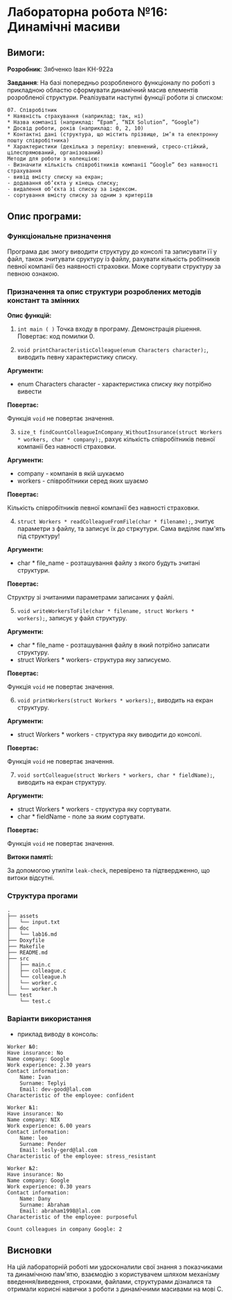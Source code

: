 # Лабораторна робота №16: Динамічні масиви 

## Вимоги:

**Розробник**: Зябченко Іван КН-922а

**Завдання**: На базі попередньо розробленого функціоналу по роботі з прикладною областю сформувати динамічний масив елементів розробленої структури. Реалізувати наступні функції роботи зі списком:

    07. Співробітник
    * Наявність страхування (наприклад: так, ні)
    * Назва компанії (наприклад: “Epam”, “NIX Solution”, “Google”)
    * Досвід роботи, років (наприклад: 0, 2, 10)
    * Контактні дані (структура, що містить прізвище, ім’я та електронну пошту співробітника)
    * Характеристики (декілька з переліку: впевнений, стресо-стійкий, цілеспрямований, організований)
    Методи для роботи з колекцією:
    - Визначити кількість співробітників компанії “Google” без наявності страхування
    - вивід вмісту списку на екран;
    - додавання об’єкта у кінець списку;
    - видалення об’єкта зі списку за індексом.
    - сортування вмісту списку за одним з критеріїв

## Опис програми:

### Функціональне призначення

Програма дає змогу виводити структуру до консолі та записувати її у файл, також зчитувати сруктуру із файлу, рахувати кількість робітників певної компанії без наявності страховки. Може сортувати структуру за певною ознакою.

### Призначення та опис структури розроблених методів констант та змінних

**Опис функцій:**
1. `int main ( )` Точка входу в програму. Демонстрація рішення. Повертає: код помилки 0.


2. `void printCharacteristicColleague(enum Characters character);`, виводить певну характеристику списку.

**Аргументи:**

* enum Characters character - характеристика списку яку потрібно вивести 

**Повертає:**

Функція `void` не повертає значення.

3. `size_t findCountColleagueInCompany_WithoutInsurance(struct Workers * workers, char * company);`, рахує кількість співробітників певної компанії без навності страховки.

**Аргументи:**

* company - компанія в якій шукаємо
* workers - співробітники серед яких шуаємо

**Повертає:**

Кількість співробітників певної компанії без навності страховки.

4. `struct Workers * readColleagueFromFile(char * filename);`, зчитує параметри з файлу, та записує їх до стркутури. Сама виділяє пам'ять під структуру!  

**Аргументи:**

* char * file_name - розташування файлу з якого будуть зчитані структури.

**Повертає:**

Структру зі зчитаними параметрами записаних у файлі.

5. `void writeWorkersToFile(char * filename, struct Workers * workers);`, записує у файл структуру.

**Аргументи:**

* char * file_name - розташування файлу в який потрібно записати структуру.
* struct Workers * workers- структура яку записуємо.

**Повертає:**

Функція `void` не повертає значення.

6. `void printWorkers(struct Workers * workers);`, виводить на екран структуру.

**Аргументи:**

* struct Workers * workers - структура яку виводити до консолі.

**Повертає:**

Функція `void` не повертає значення.

7. `void sortColleague(struct Workers * workers, char * fieldName);`, виводить на екран структуру.

**Аргументи:**

* struct Workers * workers - структура яку сортувати.
* char * fieldName - поле за яким сортувати.

**Повертає:**

Функція `void` не повертає значення.

**Витоки памяті:**

За допомогою утиліти `leak-check`, перевірено та підтвердженно, що витоки відсутні.

### Структура прогами
```
.
├── assets
│   └── input.txt
├── doc
│   └── lab16.md
├── Doxyfile
├── Makefile
├── README.md
├── src
│   ├── main.c
│   ├── colleague.c
│   └── colleague.h
│   └── worker.c
│   └── worker.h
└── test
    └── test.c

```

### Варіанти використання

- приклад виводу в консоль:

```
Worker №0:
Have insurance: No
Name company: Google
Work experience: 2.30 years
Contact information:
	Name: Ivan
	Surname: Teplyi
	Email: dev-good@lal.com
Characteristic of the employee: confident

Worker №1:
Have insurance: No
Name company: NIX
Work experience: 6.00 years
Contact information:
	Name: leo
	Surname: Pender
	Email: lesly-gerd@lal.com
Characteristic of the employee: stress_resistant

Worker №2:
Have insurance: No
Name company: Google
Work experience: 0.30 years
Contact information:
	Name: Dany
	Surname: Abraham
	Email: abraham1998@lal.com
Characteristic of the employee: purposeful

Count colleagues in company Google: 2
```
## Висновки

На цій лабораторній роботі ми удосконалили свої знання з показчиками та динамічною пам'ятю, взаємодію з користувачем шляхом механізму введення/виведення, строками, файлами, структурами дізналися та отримали корисні навички з роботи з динамічними масивами на мові С.

